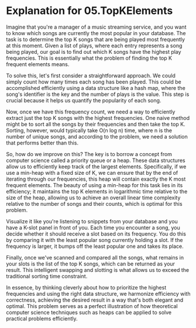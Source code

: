 # Explanation for 05.TopKElements

Imagine that you're a manager of a music streaming service, and you want to know which songs are currently the most popular in your database. The task is to determine the top K songs that are being played most frequently at this moment. Given a list of plays, where each entry represents a song being played, our goal is to find out which K songs have the highest play frequencies. This is essentially what the problem of finding the top K frequent elements means.

To solve this, let's first consider a straightforward approach. We could simply count how many times each song has been played. This could be accomplished efficiently using a data structure like a hash map, where the song's identifier is the key and the number of plays is the value. This step is crucial because it helps us quantify the popularity of each song.

Now, once we have this frequency count, we need a way to efficiently extract just the top K songs with the highest frequencies. One naive method might be to sort all the songs by their frequencies and then take the top K. Sorting, however, would typically take O(n log n) time, where n is the number of unique songs, and according to the problem, we need a solution that performs better than this.

So, how do we improve on this? The key is to borrow a concept from computer science called a priority queue or a heap. These data structures allow us to efficiently keep track of the largest elements. Specifically, if we use a min-heap with a fixed size of K, we can ensure that by the end of iterating through our frequencies, this heap will contain exactly the K most frequent elements. The beauty of using a min-heap for this task lies in its efficiency; it maintains the top K elements in logarithmic time relative to the size of the heap, allowing us to achieve an overall linear time complexity relative to the number of songs and their counts, which is optimal for this problem.

Visualize it like you're listening to snippets from your database and you have a K-slot panel in front of you. Each time you encounter a song, you decide whether it should receive a slot based on its frequency. You do this by comparing it with the least popular song currently holding a slot. If the frequency is larger, it bumps off the least popular one and takes its place. 

Finally, once we've scanned and compared all the songs, what remains in your slots is the list of the top K songs, which can be returned as your result. This intelligent swapping and slotting is what allows us to exceed the traditional sorting time constraint.

In essence, by thinking cleverly about how to prioritize the highest frequencies and using the right data structure, we harmonize efficiency with correctness, achieving the desired result in a way that's both elegant and optimal. This problem serves as a perfect illustration of how theoretical computer science techniques such as heaps can be applied to solve practical problems efficiently.
